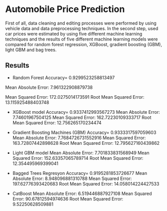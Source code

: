 # Automobile Price Prediction
First of all, data cleaning and editing processes were performed by using vehicle data and data preprocessing techniques. In the second step, used car prices were estimated by using five different machine learning techniques and the results of five different machine learning models were compared for random forest regression, XGBoost, gradient boosting (GBM), light GBM and bag trees.
## Results
- Random Forest
 Accuracy= 0.9299523258813497
 
 Mean Absolute Error: 7.961322908879738
 
 Mean Squared Error: 172.0275014173591
 Root Mean Squared Error: 13.115925488403748
- XGBoost model
 Accuracy= 0.9337412993567273
 Mean Absolute Error: 7.74601967504125
Mean Squared Error: 162.72230109333717
Root Mean Squared Error: 12.756265170234474
- Gradient Boosting Machines (GBM)
Accuracy= 0.9333317597059603
Mean Absolute Error: 7.7684726731552916
Mean Squared Error: 163.72807442898628
Root Mean Squared Error: 12.795627160439862
- Light GBM model
Mean Absolute Error: 7.701833831568949
Mean Squared Error: 152.63357065789714
Root Mean Squared Error: 12.354495969399041

- Bagged Trees Regresyon
Accuracy= 0.9195281853726677
Mean Absolute Error: 8.948096881310788
Mean Squared Error: 197.62776393420683
Root Mean Squared Error: 14.058014224427533

- CatBoost
Mean Absolute Error: 6.519446887927108
Mean Squared Error: 90.67812594974636
Root Mean Squared Error: 9.52250628509881
